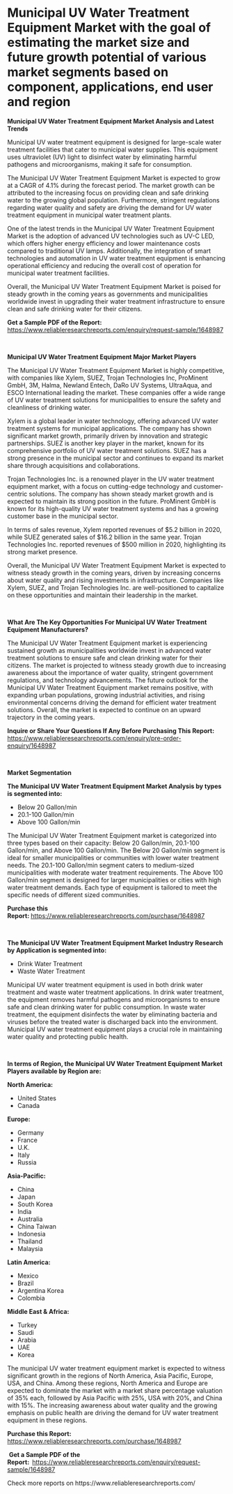 <p><h1>Municipal UV Water Treatment Equipment Market with the goal of estimating the market size and future growth potential of various market segments based on component, applications, end user and region</h1></p><p><strong>Municipal UV Water Treatment Equipment Market Analysis and Latest Trends</strong></p>
<p><p>Municipal UV water treatment equipment is designed for large-scale water treatment facilities that cater to municipal water supplies. This equipment uses ultraviolet (UV) light to disinfect water by eliminating harmful pathogens and microorganisms, making it safe for consumption.</p><p>The Municipal UV Water Treatment Equipment Market is expected to grow at a CAGR of 4.1% during the forecast period. The market growth can be attributed to the increasing focus on providing clean and safe drinking water to the growing global population. Furthermore, stringent regulations regarding water quality and safety are driving the demand for UV water treatment equipment in municipal water treatment plants.</p><p>One of the latest trends in the Municipal UV Water Treatment Equipment Market is the adoption of advanced UV technologies such as UV-C LED, which offers higher energy efficiency and lower maintenance costs compared to traditional UV lamps. Additionally, the integration of smart technologies and automation in UV water treatment equipment is enhancing operational efficiency and reducing the overall cost of operation for municipal water treatment facilities.</p><p>Overall, the Municipal UV Water Treatment Equipment Market is poised for steady growth in the coming years as governments and municipalities worldwide invest in upgrading their water treatment infrastructure to ensure clean and safe drinking water for their citizens.</p></p>
<p><strong>Get a Sample PDF of the Report:&nbsp;</strong> <a href="https://www.reliableresearchreports.com/enquiry/request-sample/1648987">https://www.reliableresearchreports.com/enquiry/request-sample/1648987</a></p>
<p>&nbsp;</p>
<p><strong>Municipal UV Water Treatment Equipment Major Market Players</strong></p>
<p><p>The Municipal UV Water Treatment Equipment Market is highly competitive, with companies like Xylem, SUEZ, Trojan Technologies Inc, ProMinent GmbH, 3M, Halma, Newland Entech, DaRo UV Systems, UltraAqua, and ESCO International leading the market. These companies offer a wide range of UV water treatment solutions for municipalities to ensure the safety and cleanliness of drinking water.</p><p>Xylem is a global leader in water technology, offering advanced UV water treatment systems for municipal applications. The company has shown significant market growth, primarily driven by innovation and strategic partnerships. SUEZ is another key player in the market, known for its comprehensive portfolio of UV water treatment solutions. SUEZ has a strong presence in the municipal sector and continues to expand its market share through acquisitions and collaborations.</p><p>Trojan Technologies Inc. is a renowned player in the UV water treatment equipment market, with a focus on cutting-edge technology and customer-centric solutions. The company has shown steady market growth and is expected to maintain its strong position in the future. ProMinent GmbH is known for its high-quality UV water treatment systems and has a growing customer base in the municipal sector.</p><p>In terms of sales revenue, Xylem reported revenues of $5.2 billion in 2020, while SUEZ generated sales of $16.2 billion in the same year. Trojan Technologies Inc. reported revenues of $500 million in 2020, highlighting its strong market presence.</p><p>Overall, the Municipal UV Water Treatment Equipment Market is expected to witness steady growth in the coming years, driven by increasing concerns about water quality and rising investments in infrastructure. Companies like Xylem, SUEZ, and Trojan Technologies Inc. are well-positioned to capitalize on these opportunities and maintain their leadership in the market.</p></p>
<p>&nbsp;</p>
<p><strong>What Are The Key Opportunities For Municipal UV Water Treatment Equipment Manufacturers?</strong></p>
<p><p>The Municipal UV Water Treatment Equipment market is experiencing sustained growth as municipalities worldwide invest in advanced water treatment solutions to ensure safe and clean drinking water for their citizens. The market is projected to witness steady growth due to increasing awareness about the importance of water quality, stringent government regulations, and technology advancements. The future outlook for the Municipal UV Water Treatment Equipment market remains positive, with expanding urban populations, growing industrial activities, and rising environmental concerns driving the demand for efficient water treatment solutions. Overall, the market is expected to continue on an upward trajectory in the coming years.</p></p>
<p><strong>Inquire or Share Your Questions If Any Before Purchasing This Report:</strong> <a href="https://www.reliableresearchreports.com/enquiry/pre-order-enquiry/1648987">https://www.reliableresearchreports.com/enquiry/pre-order-enquiry/1648987</a></p>
<p>&nbsp;</p>
<p><strong>Market Segmentation</strong></p>
<p><strong>The Municipal UV Water Treatment Equipment Market Analysis by types is segmented into:</strong></p>
<p><ul><li>Below 20 Gallon/min</li><li>20.1-100 Gallon/min</li><li>Above 100 Gallon/min</li></ul></p>
<p><p>The Municipal UV Water Treatment Equipment market is categorized into three types based on their capacity: Below 20 Gallon/min, 20.1-100 Gallon/min, and Above 100 Gallon/min. The Below 20 Gallon/min segment is ideal for smaller municipalities or communities with lower water treatment needs. The 20.1-100 Gallon/min segment caters to medium-sized municipalities with moderate water treatment requirements. The Above 100 Gallon/min segment is designed for larger municipalities or cities with high water treatment demands. Each type of equipment is tailored to meet the specific needs of different sized communities.</p></p>
<p><strong>Purchase this Report:&nbsp;</strong><a href="https://www.reliableresearchreports.com/purchase/1648987">https://www.reliableresearchreports.com/purchase/1648987</a></p>
<p>&nbsp;</p>
<p><strong>The Municipal UV Water Treatment Equipment Market Industry Research by Application is segmented into:</strong></p>
<p><ul><li>Drink Water Treatment</li><li>Waste Water Treatment</li></ul></p>
<p><p>Municipal UV water treatment equipment is used in both drink water treatment and waste water treatment applications. In drink water treatment, the equipment removes harmful pathogens and microorganisms to ensure safe and clean drinking water for public consumption. In waste water treatment, the equipment disinfects the water by eliminating bacteria and viruses before the treated water is discharged back into the environment. Municipal UV water treatment equipment plays a crucial role in maintaining water quality and protecting public health.</p></p>
<p>&nbsp;</p>
<p><strong>In terms of Region, the Municipal UV Water Treatment Equipment Market Players available by Region are:</strong></p>
<p>
    <p> <strong> North America: </strong>
        <ul>
            <li>United States</li>
            <li>Canada</li>
        </ul>
        </p> 
    <p> <strong> Europe: </strong>
        <ul>
            <li>Germany</li>
            <li>France</li>
            <li>U.K.</li>
            <li>Italy</li>
            <li>Russia</li>
        </ul>
        </p> 
    <p> <strong> Asia-Pacific: </strong>
        <ul>
            <li>China</li>
            <li>Japan</li>
            <li>South Korea</li>
            <li>India</li>
            <li>Australia</li>
            <li>China Taiwan</li>
            <li>Indonesia</li>
            <li>Thailand</li>
            <li>Malaysia</li>
        </ul>
        </p> 
    <p> <strong> Latin America: </strong>
        <ul>
            <li>Mexico</li>
            <li>Brazil</li>
            <li>Argentina Korea</li>
            <li>Colombia</li>
        </ul>
        </p> 
    <p> <strong> Middle East & Africa: </strong>
        <ul>
            <li>Turkey</li>
            <li>Saudi</li>
            <li>Arabia</li>
            <li>UAE</li>
            <li>Korea</li>
        </ul>
    </p>
    </p>
<p><p>The municipal UV water treatment equipment market is expected to witness significant growth in the regions of North America, Asia Pacific, Europe, USA, and China. Among these regions, North America and Europe are expected to dominate the market with a market share percentage valuation of 35% each, followed by Asia Pacific with 25%, USA with 20%, and China with 15%. The increasing awareness about water quality and the growing emphasis on public health are driving the demand for UV water treatment equipment in these regions.</p></p>
<p><strong>Purchase this Report: </strong><a href="https://www.reliableresearchreports.com/purchase/1648987">https://www.reliableresearchreports.com/purchase/1648987</a></p>
<p>&nbsp;<strong>Get a Sample PDF of the Report:&nbsp;&nbsp;</strong><a href="https://www.reliableresearchreports.com/enquiry/request-sample/1648987">https://www.reliableresearchreports.com/enquiry/request-sample/1648987</a></p>
<p><strong></strong></p>
<p>Check more reports on https://www.reliableresearchreports.com/</p>